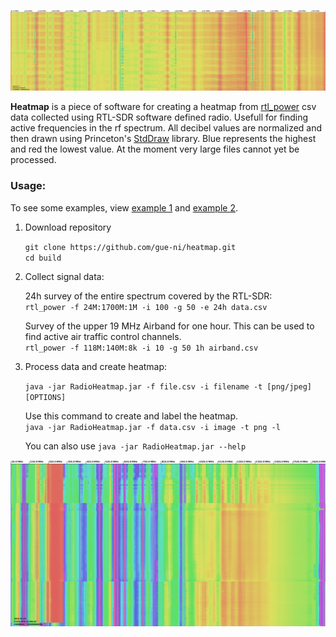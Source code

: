 ![Example Waterfall](examples/long_airband_survey.png)

**Heatmap** is a piece of software for creating a heatmap from [rtl_power](https://github.com/keenerd/rtl-sdr) csv data collected using RTL-SDR software defined radio. Usefull for finding active frequencies in the rf spectrum. All decibel values are normalized and then drawn using Princeton's [StdDraw](https://introcs.cs.princeton.edu/java/stdlib/javadoc/StdDraw.html) library. Blue represents the highest and red the lowest value. At the moment very large files cannot yet be processed. 


### Usage:
To see some examples, view [example 1](examples/survey_1.png) and [example 2](examples/survey_2.png). 

1. Download repository

    `git clone https://github.com/gue-ni/heatmap.git` <br>
    `cd build` <br>

2. Collect signal data: 

    24h survey of the entire spectrum covered by the RTL-SDR:<br>
    `rtl_power -f 24M:1700M:1M -i 100 -g 50 -e 24h data.csv` 
  
    Survey of the upper 19 MHz Airband for one hour. This can be used to find active air traffic control channels. <br>
    `rtl_power -f 118M:140M:8k -i 10 -g 50 1h airband.csv` 
  
3. Process data and create heatmap: <br>

    `java -jar RadioHeatmap.jar -f file.csv -i filename -t [png/jpeg] [OPTIONS]` 
  
    Use this command to create and label the heatmap. <br>
    `java -jar RadioHeatmap.jar -f data.csv -i image -t png -l` 
  
    You can also use `java -jar RadioHeatmap.jar --help` 
  
 ![Example Waterfall](examples/data.png)

